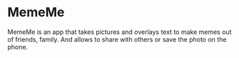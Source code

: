 # MemeMe
MemeMe is an app that takes pictures and overlays text to make memes out of friends, family. 
And allows to share with others or save the photo on the phone.


